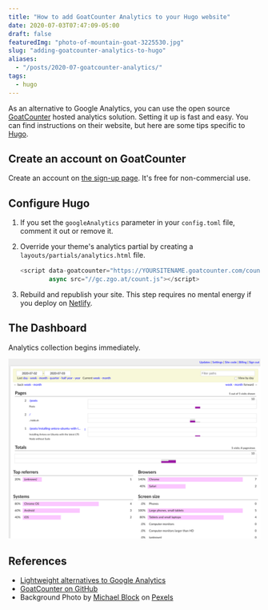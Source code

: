 ```yaml
---
title: "How to add GoatCounter Analytics to your Hugo website"
date: 2020-07-03T07:47:09-05:00
draft: false
featuredImg: "photo-of-mountain-goat-3225530.jpg"
slug: "adding-goatcounter-analytics-to-hugo"
aliases:
  - "/posts/2020-07-goatcounter-analytics/"
tags: 
  - hugo
---
```


As an alternative to Google Analytics, you can use the open source
[GoatCounter](https://www.goatcounter.com/) hosted analytics solution. Setting
it up is fast and easy. You can find instructions on their website, but here are
some tips specific to [Hugo](https://gohugo.io/).

## Create an account on GoatCounter

Create an account on [the sign-up page](https://www.goatcounter.com/signup).
It's free for non-commercial use.

## Configure Hugo

1. If you set the `googleAnalytics` parameter in your `config.toml` file,
   comment it out or remove it.

1. Override your theme's analytics partial by creating a
   `layouts/partials/analytics.html` file.

    ```js
    <script data-goatcounter="https://YOURSITENAME.goatcounter.com/count"
            async src="//gc.zgo.at/count.js"></script>
    ```

1. Rebuild and republish your site. This step requires no mental energy if you
   deploy on [Netlify](https://www.netlify.com/).

## The Dashboard

Analytics collection begins immediately.

![GoatCounter Dashboard](goatcounter-dashboard.png)

## References

* [Lightweight alternatives to Google Analytics](https://lwn.net/Articles/822568/)
* [GoatCounter on GitHub](https://github.com/zgoat/goatcounter)
* Background Photo by [Michael
  Block](https://www.pexels.com/@michael-block-1691617?utm_content=attributionCopyText&utm_medium=referral&utm_source=pexels)
  on
  [Pexels](https://www.pexels.com/photo/photo-of-mountain-goat-3225530/?utm_content=attributionCopyText&utm_medium=referral&utm_source=pexels)
